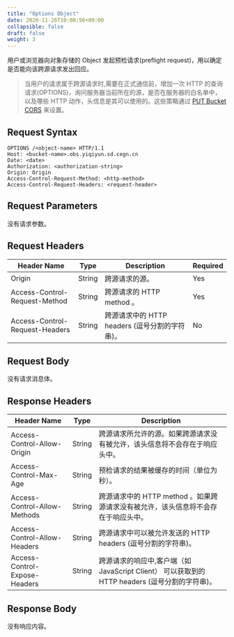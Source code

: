 ```yaml
---
title: "Options Object"
date: 2020-11-26T10:08:56+09:00
collapsible: false
draft: false
weight: 3
---
```



用户或浏览器向对象存储的 Object 发起预检请求(preflight request)，用以确定是否能向该跨源请求发出回应。

> 当用户的请求属于跨源请求时,需要在正式通信前，增加一次 HTTP 的查询请求(OPTIONS)，询问服务器当前所在的源，是否在服务器的白名单中，以及哪些 HTTP 动作，头信息是其可以使用的。这些策略通过 [PUT Bucket CORS](../../bucket/cors/put_cors/) 来设置。

## Request Syntax

```http
OPTIONS /<object-name> HTTP/1.1
Host: <bucket-name>.obs.yiqiyun.sd.cegn.cn
Date: <date>
Authorization: <authorization-string>
Origin: Origin
Access-Control-Request-Method: <http-method>
Access-Control-Request-Headers: <request-header>
```

## Request Parameters

没有请求参数。

## Request Headers

| Header Name | Type | Description | Required |
| --- | --- | --- | --- |
| Origin | String | 跨源请求的源。 | Yes |
| Access-Control-Request-Method | String | 跨源请求的 HTTP method 。 | Yes |
| Access-Control-Request-Headers | String | 跨源请求中的 HTTP headers (逗号分割的字符串)。 | No |

## Request Body

没有请求消息体。

## Response Headers

| Header Name | Type | Description |
| --- | --- | --- |
| Access-Control-Allow-Origin | String | 跨源请求所允许的源。如果跨源请求没有被允许，该头信息将不会存在于响应头中。 |
| Access-Control-Max-Age | String | 预检请求的结果被缓存的时间（单位为秒）。 |
| Access-Control-Allow-Methods | String | 跨源请求中的 HTTP method 。如果跨源请求没有被允许，该头信息将不会存在于响应头中。 |
| Access-Control-Allow-Headers | String | 跨源请求中可以被允许发送的 HTTP headers (逗号分割的字符串)。 |
| Access-Control-Expose-Headers | String | 跨源请求的响应中,客户端（如 JavaScript Client） 可以获取到的 HTTP headers (逗号分割的字符串)。 |

## Response Body

没有响应内容。
